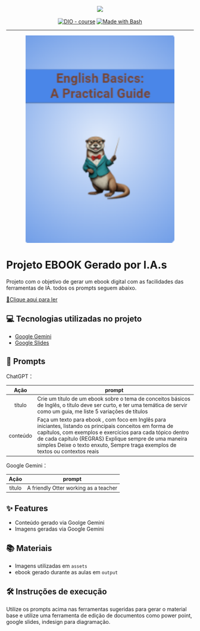 <p align="center">
    <img width="100" src=".github/assets/banner.png">
</p>


<p align="center">
<a href="https://dio.me/"><img src="https://img.shields.io/badge/DIO-Course-28DA77?logo=youtube" alt="DIO - course"></a>
<a href="https://www.gnu.org/software/bash/" title="Go to Bash homepage"><img src="https://img.shields.io/badge/Prompt-Project-blue?logo=gnu-bash&amp;logoColor=white" alt="Made with Bash"></a></p>

-------


<p align="center">
<img 
    src="./assets/Capa GIT.png"
    width="400"  
/>
</p>

# Projeto EBOOK Gerado por I.A.s


 

Projeto com o objetivo de gerar um ebook digital com as facilidades das ferramentas de IA. todos os prompts
seguem abaixo.

<a href="https://github.com/felipeAguiarCode/prompts-recipe-to-create-a-ebook/blob/main/output/ebook%20-%20css%20jedi%20output.pdf" title="View PDF now"> 📕Clique aqui para ler</a>

## 💻 Tecnologias utilizadas no projeto
 
- [Google Gemini](https://www.gemini.google.com/)
- [Google Slides](https://www.docs.google.com/)

## 🧠 Prompts


ChatGPT：

|   Ação   | prompt                                                                                                                                                                                                                                                                         |
| :------: | ------------------------------------------------------------------------------------------------------------------------------------------------------------------------------------------------------------------------------------------------------------------------------ |
|  título  | Crie um título de um ebook sobre o tema de conceitos básicos de Inglês, o título deve ser curto, e ter uma temática de servir como um guia, me liste 5 variações de títulos                                                        |
| conteúdo | Faça um texto para ebook , com foco em Inglês para iniciantes, listando os principais conceitos em forma de capítulos, com exemplos e exercícios para cada tópico dentro de cada capítulo {REGRAS} Explique sempre de uma maneira simples Deixe o texto enxuto, Sempre traga exemplos de textos ou contextos reais |


Google Gemini：

|  Ação  | prompt                                                                                 |
| :----: | -------------------------------------------------------------------------------------- |
| título | A friendly Otter working as a teacher |

## ✨ Features

- Conteúdo gerado via Goolge Gemini
- Imagens geradas via Google Gemini

## 📚 Materiais

- Imagens utilizadas em `assets`
- ebook gerado durante as aulas em `output`

## 🛠️ Instruções de execução

Utilize os prompts acima nas ferramentas sugeridas para gerar o material base e utilize uma ferramenta de edição de documentos como power point, google slides, indesign para diagramação.

